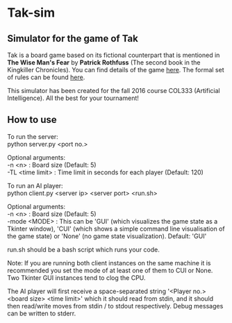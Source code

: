 # Tak-sim
## Simulator for the game of Tak

Tak is a board game based on its fictional counterpart that is mentioned in **The Wise Man's Fear** by **Patrick Rothfuss** (The second book in the Kingkiller Chronicles). You can find details of the game [here](http://cheapass.com/tak/). The formal set of rules can be found [here](http://www.cheapass.com/sites/default/files/TAKBetaRules9-9.pdf).

This simulator has been created for the fall 2016 course COL333 (Artificial Intelligence). All the best for your tournament!

## How to use

To run the server:  
python server.py \<port no.>

Optional arguments:  
-n \<n> : Board size (Default: 5)  
-TL \<time limit> : Time limit in seconds for each player (Default: 120) 
 
To run an AI player:  
python client.py \<server ip> \<server port> \<run.sh>

Optional arguments:  
-n \<n> : Board size (Default: 5)  
-mode \<MODE> : This can be 'GUI' (which visualizes the game state as a Tkinter window), 'CUI' (which shows a simple command line visualisation of the game state) or 'None' (no game state visualization). Default: 'GUI'
 
run.sh should be a bash script which runs your code.

Note: If you are running both client instances on the same machine it is recommended you set the mode of at least one of them to CUI or None. Two Tkinter GUI instances tend to clog the CPU.

The AI player will first receive a space-separated string
'\<Player no.> \<board size> \<time limit>' which it should read from stdin, and it should then read/write moves from stdin / to stdout respectively. Debug messages can be written to stderr.
